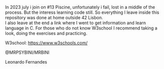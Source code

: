 In 2023 july i join on #13 Piscine, unfortunately i fail, lost in a middle of the process. But the interess learning code still. 
So everything I leave inside this repository was done at home outside 42 Lisbon.  
I also leave at the end a link where I went to get information and learn language in C. For those who do not know W3school I recommend taking a look, doing the exercises and practicing.

W3school: https://www.w3schools.com/

@MRPSYBINI/MRBINI

Leonardo Fernandes
